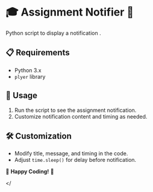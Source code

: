 # 🎓 Assignment Notifier 🤖

Python script to display a notification .

## 📋 Requirements
- Python 3.x
- `plyer` library

## 🚀 Usage
1. Run the script to see the assignment notification.
2. Customize notification content and timing as needed.

## 🛠️ Customization
- Modify title, message, and timing in the code.
- Adjust `time.sleep()` for delay before notification.

🚀 **Happy Coding!** 🚀

</
